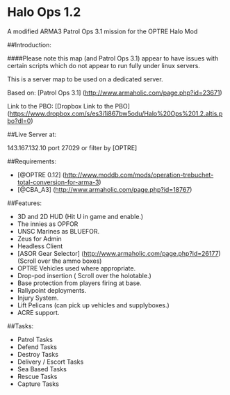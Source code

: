 # Halo Ops 1.2
A modified ARMA3 Patrol Ops 3.1 mission for the OPTRE Halo Mod

##Introduction:

####Please note this map (and Patrol Ops 3.1) appear to have issues with certain scripts which do not appear to run fully under linux servers.

This is a server map to be used on a dedicated server. 

Based on: 
[Patrol Ops 3.1] (http://www.armaholic.com/page.php?id=23671)

Link to the PBO: 
[Dropbox Link to the PBO] (https://www.dropbox.com/s/es3i1i867bw5odu/Halo%20Ops%201.2.altis.pbo?dl=0) 

##Live Server at:

143.167.132.10 port 27029 or filter by [OPTRE] 



##Requirements:
* [@OPTRE 0.12] (http://www.moddb.com/mods/operation-trebuchet-total-conversion-for-arma-3)
* [@CBA_A3] (http://www.armaholic.com/page.php?id=18767)

##Features:
* 3D and 2D HUD (Hit U in game and enable.) 
* The innies as OPFOR 
* UNSC Marines as BLUEFOR. 
* Zeus for Admin 
* Headless Client 
* [ASOR Gear Selector] (http://www.armaholic.com/page.php?id=26177) (Scroll over the ammo boxes) 
* OPTRE Vehicles used where appropriate. 
* Drop-pod insertion ( Scroll over the holotable.) 
* Base protection from players firing at base. 
* Rallypoint deployments. 
* Injury System. 
* Lift Pelicans (can pick up vehicles and supplyboxes.) 
* ACRE support. 

##Tasks:
* Patrol Tasks 
* Defend Tasks 
* Destroy Tasks 
* Delivery / Escort Tasks 
* Sea Based Tasks 
* Rescue Tasks 
* Capture Tasks
